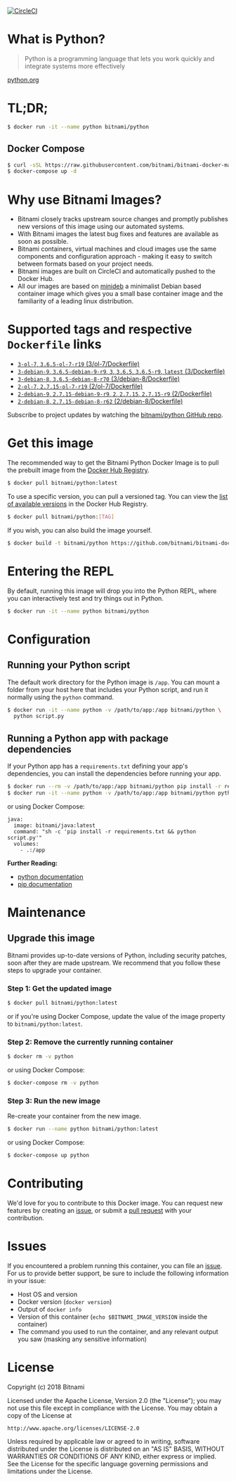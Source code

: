 [![CircleCI](https://circleci.com/gh/bitnami/bitnami-docker-python/tree/master.svg?style=shield)](https://circleci.com/gh/bitnami/bitnami-docker-python/tree/master)

# What is Python?

> Python is a programming language that lets you work quickly and integrate systems more effectively

[python.org](https://www.python.org/)

# TL;DR;

```bash
$ docker run -it --name python bitnami/python
```

## Docker Compose

```bash
$ curl -sSL https://raw.githubusercontent.com/bitnami/bitnami-docker-mariadb/master/docker-compose.yml > docker-compose.yml
$ docker-compose up -d
```

# Why use Bitnami Images?

* Bitnami closely tracks upstream source changes and promptly publishes new versions of this image using our automated systems.
* With Bitnami images the latest bug fixes and features are available as soon as possible.
* Bitnami containers, virtual machines and cloud images use the same components and configuration approach - making it easy to switch between formats based on your project needs.
* Bitnami images are built on CircleCI and automatically pushed to the Docker Hub.
* All our images are based on [minideb](https://github.com/bitnami/minideb) a minimalist Debian based container image which gives you a small base container image and the familiarity of a leading linux distribution.

# Supported tags and respective `Dockerfile` links

* [`3-ol-7`, `3.6.5-ol-7-r19` (3/ol-7/Dockerfile)](https://github.com/bitnami/bitnami-docker-python/blob/3.6.5-ol-7-r19/3/ol-7/Dockerfile)
* [`3-debian-9`, `3.6.5-debian-9-r9`, `3`, `3.6.5`, `3.6.5-r9`, `latest` (3/Dockerfile)](https://github.com/bitnami/bitnami-docker-python/blob/3.6.5-debian-9-r9/3/Dockerfile)
* [`3-debian-8`, `3.6.5-debian-8-r70` (3/debian-8/Dockerfile)](https://github.com/bitnami/bitnami-docker-python/blob/3.6.5-debian-8-r70/3/debian-8/Dockerfile)
* [`2-ol-7`, `2.7.15-ol-7-r19` (2/ol-7/Dockerfile)](https://github.com/bitnami/bitnami-docker-python/blob/2.7.15-ol-7-r19/2/ol-7/Dockerfile)
* [`2-debian-9`, `2.7.15-debian-9-r9`, `2`, `2.7.15`, `2.7.15-r9` (2/Dockerfile)](https://github.com/bitnami/bitnami-docker-python/blob/2.7.15-debian-9-r9/2/Dockerfile)
* [`2-debian-8`, `2.7.15-debian-8-r62` (2/debian-8/Dockerfile)](https://github.com/bitnami/bitnami-docker-python/blob/2.7.15-debian-8-r62/2/debian-8/Dockerfile)

Subscribe to project updates by watching the [bitnami/python GitHub repo](https://github.com/bitnami/bitnami-docker-python).


# Get this image

The recommended way to get the Bitnami Python Docker Image is to pull the prebuilt image from the [Docker Hub Registry](https://hub.docker.com/r/bitnami/python).

```bash
$ docker pull bitnami/python:latest
```

To use a specific version, you can pull a versioned tag. You can view the [list of available versions](https://hub.docker.com/r/bitnami/python/tags/) in the Docker Hub Registry.

```bash
$ docker pull bitnami/python:[TAG]
```

If you wish, you can also build the image yourself.

```bash
$ docker build -t bitnami/python https://github.com/bitnami/bitnami-docker-python.git
```

# Entering the REPL

By default, running this image will drop you into the Python REPL, where you can interactively test and try things out in Python.

```bash
$ docker run -it --name python bitnami/python
```

# Configuration

## Running your Python script

The default work directory for the Python image is `/app`. You can mount a folder from your host here that includes your Python script, and run it normally using the `python` command.

```bash
$ docker run -it --name python -v /path/to/app:/app bitnami/python \
  python script.py
```

## Running a Python app with package dependencies

If your Python app has a `requirements.txt` defining your app's dependencies, you can install the dependencies before running your app.

```bash
$ docker run --rm -v /path/to/app:/app bitnami/python pip install -r requirements.txt
$ docker run -it --name python -v /path/to/app:/app bitnami/python python script.py
```

or using Docker Compose:

```
java:
  image: bitnami/java:latest
  command: "sh -c 'pip install -r requirements.txt && python script.py'"
  volumes:
    - .:/app
```

**Further Reading:**

  - [python documentation](https://www.python.org/doc/)
  - [pip documentation](https://pip.pypa.io/en/stable/)

# Maintenance

## Upgrade this image

Bitnami provides up-to-date versions of Python, including security patches, soon after they are made upstream. We recommend that you follow these steps to upgrade your container.

### Step 1: Get the updated image

```bash
$ docker pull bitnami/python:latest
```

or if you're using Docker Compose, update the value of the image property to `bitnami/python:latest`.

### Step 2: Remove the currently running container

```bash
$ docker rm -v python
```

or using Docker Compose:

```bash
$ docker-compose rm -v python
```

### Step 3: Run the new image

Re-create your container from the new image.

```bash
$ docker run --name python bitnami/python:latest
```

or using Docker Compose:

```bash
$ docker-compose up python
```

# Contributing

We'd love for you to contribute to this Docker image. You can request new features by creating an [issue](https://github.com/bitnami/bitnami-docker-python/issues), or submit a [pull request](https://github.com/bitnami/bitnami-docker-python/pulls) with your contribution.

# Issues

If you encountered a problem running this container, you can file an [issue](https://github.com/bitnami/bitnami-docker-python/issues). For us to provide better support, be sure to include the following information in your issue:

- Host OS and version
- Docker version (`docker version`)
- Output of `docker info`
- Version of this container (`echo $BITNAMI_IMAGE_VERSION` inside the container)
- The command you used to run the container, and any relevant output you saw (masking any sensitive
information)

# License

Copyright (c) 2018 Bitnami

Licensed under the Apache License, Version 2.0 (the "License");
you may not use this file except in compliance with the License.
You may obtain a copy of the License at

    http://www.apache.org/licenses/LICENSE-2.0

Unless required by applicable law or agreed to in writing, software
distributed under the License is distributed on an "AS IS" BASIS,
WITHOUT WARRANTIES OR CONDITIONS OF ANY KIND, either express or implied.
See the License for the specific language governing permissions and
limitations under the License.
